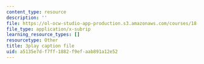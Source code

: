 ```yaml
---
content_type: resource
description: ''
file: https://ol-ocw-studio-app-production.s3.amazonaws.com/courses/18-01sc-single-variable-calculus-fall-2010/a5135e7df7ff1882f9efaab891a12e52_9v25gg2qJYE.srt
file_type: application/x-subrip
learning_resource_types: []
resourcetype: Other
title: 3play caption file
uid: a5135e7d-f7ff-1882-f9ef-aab891a12e52
---
```

